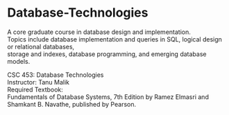 # Database-Technologies
A core graduate course in database design and implementation. <br>
Topics include database implementation and queries in SQL, logical design or relational databases,<br>
storage and indexes, database programming, and emerging database models.<br>

CSC 453: Database Technologies<br>
Instructor: Tanu Malik<br>
Required Textbook:<br>
Fundamentals of Database Systems, 7th Edition by Ramez Elmasri and Shamkant B. Navathe, published by Pearson.
